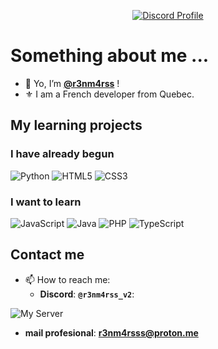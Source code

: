 <p align="center">
  <a href="https://discord.com/users/1177627178389741568">
    <img src="https://lanyard-profile-readme.vercel.app/api/1331242382167117994?bg=0a0f16" alt="Discord Profile"/>
  </a>
</p>

# Something about me ...
- 👋 Yo, I’m **[@r3nm4rss](https://github.com/r3nm4rs-dev)** !
- ⚜️ I am a French developer from Quebec.

## My learning projects

### I have already begun
![Python](https://img.shields.io/badge/python-3670A0?style=for-the-badge&logo=python&logoColor=ffdd54)
![HTML5](https://img.shields.io/badge/html5-%23E34F26.svg?style=for-the-badge&logo=html5&logoColor=white)
![CSS3](https://img.shields.io/badge/css3-%231572B6.svg?style=for-the-badge&logo=css3&logoColor=white)

### I want to learn
![JavaScript](https://img.shields.io/badge/javascript-%23323330.svg?style=for-the-badge&logo=javascript&logoColor=%23F7DF1E)
![Java](https://img.shields.io/badge/java-%23ED8B00.svg?style=for-the-badge&logo=java&logoColor=white")
![PHP](https://img.shields.io/badge/php-%23777BB4.svg?style=for-the-badge&logo=php&logoColor=white)
![TypeScript](https://img.shields.io/badge/typescript-%23007ACC.svg?style=for-the-badge&logo=typescript&logoColor=white)

## Contact me
- 📫 How to reach me:
  - **Discord**: **``@r3nm4rss_v2``**:
  
![My Server](https://discord.com/api/guilds/1331719659816353834/widget.png?style=banner2)


  - **mail profesional**: **r3nm4rsss@proton.me**
